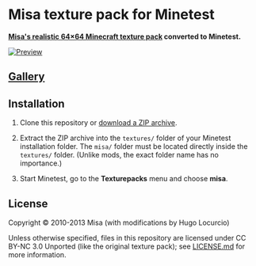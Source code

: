 # Misa texture pack for Minetest

**[Misa's realistic 64×64 Minecraft texture pack](https://www.minecraftforum.net/forums/mapping-and-modding-java-edition/resource-packs/1223248-misas-realistic-texture-pack-updated-1jul13)
converted to Minetest.**

[![Preview](https://archive.hugo.pro/.public/misa/misa-thumbnail.png)](https://archive.hugo.pro/.public/misa/misa.png)

## [Gallery](GALLERY.md)

## Installation

1. Clone this repository or [download a ZIP archive](https://github.com/Calinou/misa/archive/master.zip).

2. Extract the ZIP archive into the `textures/` folder of your
   Minetest installation folder. The `misa/` folder must be located
   directly inside the `textures/` folder.
   (Unlike mods, the exact folder name has no importance.)

3. Start Minetest, go to the **Texturepacks** menu and choose **misa**.

## License

Copyright © 2010-2013 Misa (with modifications by Hugo Locurcio)

Unless otherwise specified, files in this repository are licensed under
CC BY-NC 3.0 Unported (like the original texture pack);
see [LICENSE.md](LICENSE.md) for more information.
